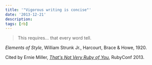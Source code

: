 ```yaml
---
title: '"Vigorous writing is concise"'
date: '2013-12-21'
description:
tags: [rb]
---
```


> This requires... that every word tell.

_Elements of Style_, William Strunk Jr., Harcourt, Brace & Howe, 1920.  

Cited by Ernie Miller, [_That's Not Very Ruby of You_](https://www.youtube.com/watch?v=OB-xFC8AN_s), RubyConf 2013.
